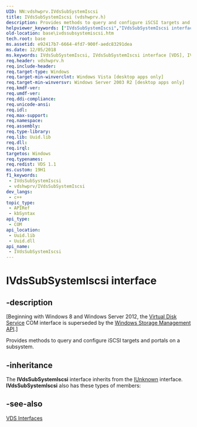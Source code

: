 ```yaml
---
UID: NN:vdshwprv.IVdsSubSystemIscsi
title: IVdsSubSystemIscsi (vdshwprv.h)
description: Provides methods to query and configure iSCSI targets and portals on a subsystem.
helpviewer_keywords: ["IVdsSubSystemIscsi","IVdsSubSystemIscsi interface [VDS]","IVdsSubSystemIscsi interface [VDS]","described","base.ivdssubsystemiscsi","vds/IVdsSubSystemIscsi","vdshwprv/IVdsSubSystemIscsi"]
old-location: base\ivdssubsystemiscsi.htm
tech.root: base
ms.assetid: e92417b7-6664-4fd7-900f-aedc83291dea
ms.date: 12/05/2018
ms.keywords: IVdsSubSystemIscsi, IVdsSubSystemIscsi interface [VDS], IVdsSubSystemIscsi interface [VDS],described, base.ivdssubsystemiscsi, vds/IVdsSubSystemIscsi, vdshwprv/IVdsSubSystemIscsi
req.header: vdshwprv.h
req.include-header: 
req.target-type: Windows
req.target-min-winverclnt: Windows Vista [desktop apps only]
req.target-min-winversvr: Windows Server 2003 R2 [desktop apps only]
req.kmdf-ver: 
req.umdf-ver: 
req.ddi-compliance: 
req.unicode-ansi: 
req.idl: 
req.max-support: 
req.namespace: 
req.assembly: 
req.type-library: 
req.lib: Uuid.lib
req.dll: 
req.irql: 
targetos: Windows
req.typenames: 
req.redist: VDS 1.1
ms.custom: 19H1
f1_keywords:
 - IVdsSubSystemIscsi
 - vdshwprv/IVdsSubSystemIscsi
dev_langs:
 - c++
topic_type:
 - APIRef
 - kbSyntax
api_type:
 - COM
api_location:
 - Uuid.lib
 - Uuid.dll
api_name:
 - IVdsSubSystemIscsi
---
```


# IVdsSubSystemIscsi interface


## -description

<p class="CCE_Message">[Beginning with Windows 8 and Windows Server 2012, the <a href="/windows/desktop/VDS/virtual-disk-service-portal">Virtual Disk Service</a> COM interface is superseded by the <a href="/previous-versions/windows/desktop/stormgmt/windows-storage-management-api-portal">Windows Storage Management API</a>.]

Provides methods to query and configure iSCSI targets and portals on a subsystem.

## -inheritance

The <b>IVdsSubSystemIscsi</b> interface inherits from the <a href="/windows/desktop/api/unknwn/nn-unknwn-iunknown">IUnknown</a> interface. <b>IVdsSubSystemIscsi</b> also has these types of members:

## -see-also

<a href="/windows/desktop/VDS/vds-interfaces">VDS Interfaces</a>
